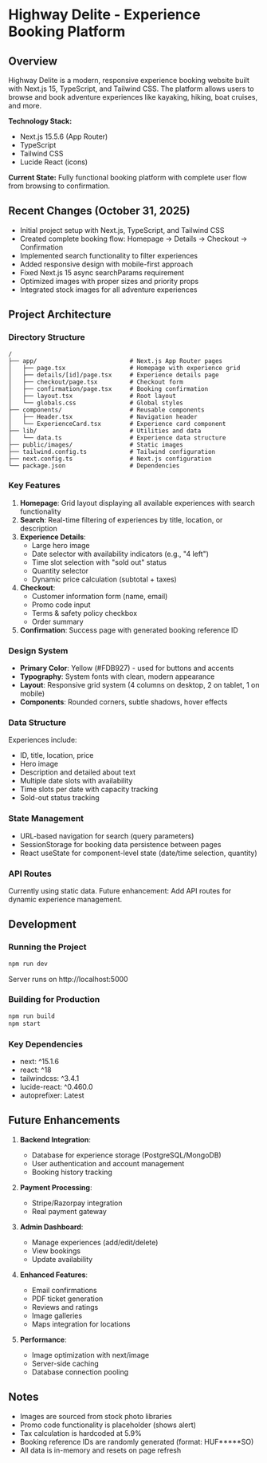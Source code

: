 # Highway Delite - Experience Booking Platform

## Overview
Highway Delite is a modern, responsive experience booking website built with Next.js 15, TypeScript, and Tailwind CSS. The platform allows users to browse and book adventure experiences like kayaking, hiking, boat cruises, and more.

**Technology Stack:**
- Next.js 15.5.6 (App Router)
- TypeScript
- Tailwind CSS
- Lucide React (icons)

**Current State:** 
Fully functional booking platform with complete user flow from browsing to confirmation.

## Recent Changes (October 31, 2025)
- Initial project setup with Next.js, TypeScript, and Tailwind CSS
- Created complete booking flow: Homepage → Details → Checkout → Confirmation
- Implemented search functionality to filter experiences
- Added responsive design with mobile-first approach
- Fixed Next.js 15 async searchParams requirement
- Optimized images with proper sizes and priority props
- Integrated stock images for all adventure experiences

## Project Architecture

### Directory Structure
```
/
├── app/                          # Next.js App Router pages
│   ├── page.tsx                  # Homepage with experience grid
│   ├── details/[id]/page.tsx     # Experience details page
│   ├── checkout/page.tsx         # Checkout form
│   ├── confirmation/page.tsx     # Booking confirmation
│   ├── layout.tsx                # Root layout
│   └── globals.css               # Global styles
├── components/                   # Reusable components
│   ├── Header.tsx                # Navigation header
│   └── ExperienceCard.tsx        # Experience card component
├── lib/                          # Utilities and data
│   └── data.ts                   # Experience data structure
├── public/images/                # Static images
├── tailwind.config.ts            # Tailwind configuration
├── next.config.ts                # Next.js configuration
└── package.json                  # Dependencies
```

### Key Features
1. **Homepage**: Grid layout displaying all available experiences with search functionality
2. **Search**: Real-time filtering of experiences by title, location, or description
3. **Experience Details**: 
   - Large hero image
   - Date selector with availability indicators (e.g., "4 left")
   - Time slot selection with "sold out" status
   - Quantity selector
   - Dynamic price calculation (subtotal + taxes)
4. **Checkout**: 
   - Customer information form (name, email)
   - Promo code input
   - Terms & safety policy checkbox
   - Order summary
5. **Confirmation**: Success page with generated booking reference ID

### Design System
- **Primary Color**: Yellow (#FDB927) - used for buttons and accents
- **Typography**: System fonts with clean, modern appearance
- **Layout**: Responsive grid system (4 columns on desktop, 2 on tablet, 1 on mobile)
- **Components**: Rounded corners, subtle shadows, hover effects

### Data Structure
Experiences include:
- ID, title, location, price
- Hero image
- Description and detailed about text
- Multiple date slots with availability
- Time slots per date with capacity tracking
- Sold-out status tracking

### State Management
- URL-based navigation for search (query parameters)
- SessionStorage for booking data persistence between pages
- React useState for component-level state (date/time selection, quantity)

### API Routes
Currently using static data. Future enhancement: Add API routes for dynamic experience management.

## Development

### Running the Project
```bash
npm run dev
```
Server runs on http://localhost:5000

### Building for Production
```bash
npm run build
npm start
```

### Key Dependencies
- next: ^15.1.6
- react: ^18
- tailwindcss: ^3.4.1
- lucide-react: ^0.460.0
- autoprefixer: Latest

## Future Enhancements
1. **Backend Integration**: 
   - Database for experience storage (PostgreSQL/MongoDB)
   - User authentication and account management
   - Booking history tracking
   
2. **Payment Processing**:
   - Stripe/Razorpay integration
   - Real payment gateway
   
3. **Admin Dashboard**:
   - Manage experiences (add/edit/delete)
   - View bookings
   - Update availability
   
4. **Enhanced Features**:
   - Email confirmations
   - PDF ticket generation
   - Reviews and ratings
   - Image galleries
   - Maps integration for locations
   
5. **Performance**:
   - Image optimization with next/image
   - Server-side caching
   - Database connection pooling

## Notes
- Images are sourced from stock photo libraries
- Promo code functionality is placeholder (shows alert)
- Tax calculation is hardcoded at 5.9%
- Booking reference IDs are randomly generated (format: HUF*****SO)
- All data is in-memory and resets on page refresh
